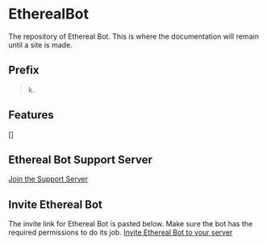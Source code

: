 # EtherealBot
The repository of Ethereal Bot. This is where the documentation will remain until a site is made.

## Prefix
> k.



## Features
[]


## Ethereal Bot Support Server
[Join the Support Server](https://discord.gg/D75FQKdtVD)


## Invite Ethereal Bot
The invite link for Ethereal Bot is pasted below. Make sure the bot has the required permissions to do its job.
[Invite Ethereal Bot to your server](https://discord.com/oauth2/authorize?client_id=797562172405317685&scope=bot&permissions=806694135)

